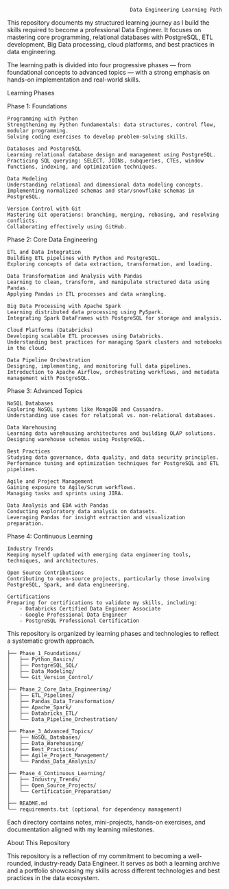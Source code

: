                                             Data Engineering Learning Path

This repository documents my structured learning journey as I build the skills required to become a professional Data Engineer. It focuses on mastering core programming, relational databases with PostgreSQL, ETL development, Big Data processing, cloud platforms, and best practices in data engineering.

The learning path is divided into four progressive phases — from foundational concepts to advanced topics — with a strong emphasis on hands-on implementation and real-world skills.

Learning Phases

Phase 1: Foundations

    Programming with Python  
    Strengthening my Python fundamentals: data structures, control flow, modular programming. 
    Solving coding exercises to develop problem-solving skills.

    Databases and PostgreSQL  
    Learning relational database design and management using PostgreSQL.  
    Practicing SQL querying: SELECT, JOINs, subqueries, CTEs, window functions, indexing, and optimization techniques.

    Data Modeling  
    Understanding relational and dimensional data modeling concepts.  
    Implementing normalized schemas and star/snowflake schemas in PostgreSQL.

    Version Control with Git  
    Mastering Git operations: branching, merging, rebasing, and resolving conflicts.  
    Collaborating effectively using GitHub.

Phase 2: Core Data Engineering

    ETL and Data Integration  
    Building ETL pipelines with Python and PostgreSQL.  
    Exploring concepts of data extraction, transformation, and loading.

    Data Transformation and Analysis with Pandas  
    Learning to clean, transform, and manipulate structured data using Pandas.  
    Applying Pandas in ETL processes and data wrangling.

    Big Data Processing with Apache Spark  
    Learning distributed data processing using PySpark.  
    Integrating Spark DataFrames with PostgreSQL for storage and analysis.

    Cloud Platforms (Databricks)  
    Developing scalable ETL processes using Databricks.  
    Understanding best practices for managing Spark clusters and notebooks in the cloud.

    Data Pipeline Orchestration  
    Designing, implementing, and monitoring full data pipelines.  
    Introduction to Apache Airflow, orchestrating workflows, and metadata management with PostgreSQL.

Phase 3: Advanced Topics

    NoSQL Databases  
    Exploring NoSQL systems like MongoDB and Cassandra.  
    Understanding use cases for relational vs. non-relational databases.

    Data Warehousing  
    Learning data warehousing architectures and building OLAP solutions.  
    Designing warehouse schemas using PostgreSQL.

    Best Practices  
    Studying data governance, data quality, and data security principles.  
    Performance tuning and optimization techniques for PostgreSQL and ETL pipelines.

    Agile and Project Management  
    Gaining exposure to Agile/Scrum workflows.  
    Managing tasks and sprints using JIRA.

    Data Analysis and EDA with Pandas  
    Conducting exploratory data analysis on datasets.  
    Leveraging Pandas for insight extraction and visualization preparation.

Phase 4: Continuous Learning

    Industry Trends  
    Keeping myself updated with emerging data engineering tools, techniques, and architectures.

    Open Source Contributions  
    Contributing to open-source projects, particularly those involving PostgreSQL, Spark, and data engineering.

    Certifications  
    Preparing for certifications to validate my skills, including:  
        - Databricks Certified Data Engineer Associate  
        - Google Professional Data Engineer  
        - PostgreSQL Professional Certification

This repository is organized by learning phases and technologies to reflect a systematic growth approach.

```
├── Phase_1_Foundations/
│   ├── Python_Basics/
│   ├── PostgreSQL_SQL/
│   ├── Data_Modeling/
│   └── Git_Version_Control/
│
├── Phase_2_Core_Data_Engineering/
│   ├── ETL_Pipelines/
│   ├── Pandas_Data_Transformation/
│   ├── Apache_Spark/
│   ├── Databricks_ETL/
│   └── Data_Pipeline_Orchestration/
│
├── Phase_3_Advanced_Topics/
│   ├── NoSQL_Databases/
│   ├── Data_Warehousing/
│   ├── Best_Practices/
│   ├── Agile_Project_Management/
│   └── Pandas_Data_Analysis/
│
├── Phase_4_Continuous_Learning/
│   ├── Industry_Trends/
│   ├── Open_Source_Projects/
│   └── Certification_Preparation/
│
├── README.md
└── requirements.txt (optional for dependency management)
```

Each directory contains notes, mini-projects, hands-on exercises, and documentation aligned with my learning milestones.

About This Repository

This repository is a reflection of my commitment to becoming a well-rounded, industry-ready Data Engineer. It serves as both a learning archive and a portfolio showcasing my skills across different technologies and best practices in the data ecosystem.

